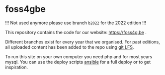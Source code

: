 # foss4gbe

!!! Not used anymore please use branch `b2022` for the 2022 edition !!!


This repository contains the code for our website: https://foss4g.be .

Different branches exist for every year that we organised.
For past editions, all uploaded content has been added to the repo using [git LFS](https://git-lfs.github.com/).

To run this site on your own computer you need php and for most years mysql. You can use the deploy scripts [ansible](https://github.com/OSGeo-be/website_deploy) for a full deploy or to get inspiration.
